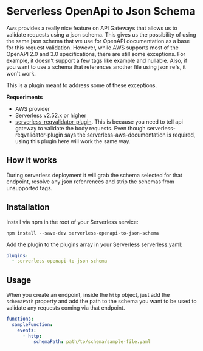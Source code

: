 # Serverless OpenApi to Json Schema

Aws provides a really nice feature on API Gateways that allows us to validate requests using a json schema. This gives us the possibility of using the same json schema that we use for OpenAPI documentation as a base for this request validation. However, while AWS supports most of the OpenAPI 2.0 and 3.0 specifications, there are still some exceptions. For example, it doesn't support a few tags like example and nullable. Also, if you want to use a schema that references another file using json refs, it won't work.

This is a plugin meant to address some of these exceptions. 

**Requeriments**
- AWS provider
- Serverless v2.52.x or higher
- [serverless-reqvalidator-plugin](https://github.com/RafPe/serverless-reqvalidator-plugin#readme). This is because you need to tell api gateway to validate the body requests. Even though serverless-reqvalidator-plugin says the serverless-aws-documentation is required, using this plugin here will work the same way.

## How it works
During serverless deployment it will grab the schema selected for that endpoint, resolve any json refenrences and strip the schemas from unsupported tags. 

## Installation
Install via npm in the root of your Serverless service:

```
npm install --save-dev serverless-openapi-to-json-schema
```

Add the plugin to the plugins array in your Serverless serverless.yaml:

```yaml
plugins:
  - serverless-openapi-to-json-schema
```
## Usage

When you create an endpoint, inside the `http` object, just add the `schemaPath` property and add the path to the schema you want to be used to validate any requests coming via that endpoint.

```yaml
functions:
  sampleFunction:
    events:
      - http:
          schemaPath: path/to/schema/sample-file.yaml
```
